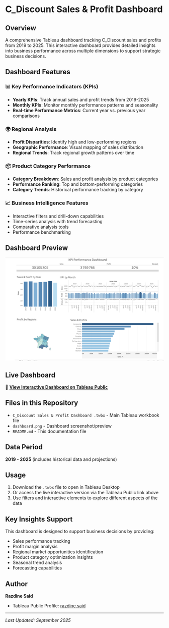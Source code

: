 # C_Discount Sales & Profit Dashboard

## Overview
A comprehensive Tableau dashboard tracking C_Discount sales and profits from 2019 to 2025. This interactive dashboard provides detailed insights into business performance across multiple dimensions to support strategic business decisions.

## Dashboard Features

### 📊 Key Performance Indicators (KPIs)
- **Yearly KPIs**: Track annual sales and profit trends from 2019-2025
- **Monthly KPIs**: Monitor monthly performance patterns and seasonality
- **Real-time Performance Metrics**: Current year vs. previous year comparisons

### 🌍 Regional Analysis
- **Profit Disparities**: Identify high and low-performing regions
- **Geographic Performance**: Visual mapping of sales distribution
- **Regional Trends**: Track regional growth patterns over time

### 📦 Product Category Performance
- **Category Breakdown**: Sales and profit analysis by product categories
- **Performance Ranking**: Top and bottom-performing categories
- **Category Trends**: Historical performance tracking by category

### 📈 Business Intelligence Features
- Interactive filters and drill-down capabilities
- Time-series analysis with trend forecasting
- Comparative analysis tools
- Performance benchmarking

## Dashboard Preview
![C_Discount KPI Performance Dashboard](dashboard.png)

## Live Dashboard
🔗 **[View Interactive Dashboard on Tableau Public](https://public.tableau.com/app/profile/razdine.said/viz/C_DiscountProject/Tableaudebord1?publish=yes)**

## Files in this Repository
- `C_Discount Sales & Profit Dashboard .twbx` - Main Tableau workbook file
- `dashboard.png` - Dashboard screenshot/preview
- `README.md` - This documentation file

## Data Period
**2019 - 2025** (includes historical data and projections)

## Usage
1. Download the `.twbx` file to open in Tableau Desktop
2. Or access the live interactive version via the Tableau Public link above
3. Use filters and interactive elements to explore different aspects of the data

## Key Insights Support
This dashboard is designed to support business decisions by providing:
- Sales performance tracking
- Profit margin analysis
- Regional market opportunities identification
- Product category optimization insights
- Seasonal trend analysis
- Forecasting capabilities

## Author
**Razdine Said**
- Tableau Public Profile: [razdine.said](https://public.tableau.com/app/profile/razdine.said)

---
*Last Updated: September 2025*
